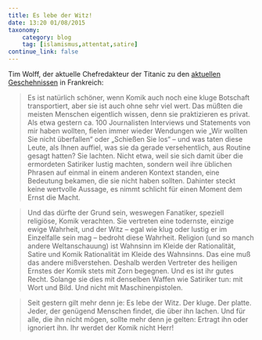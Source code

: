 ```yaml
---
title: Es lebe der Witz!
date: 13:20 01/08/2015
taxonomy:
    category: blog
    tag: [islamismus,attentat,satire]
continue_link: false
---
```

Tim Wolff, der aktuelle Chefredakteur der Titanic zu den [aktuellen Geschehnissen](http://www.tagesschau.de/ausland/charlie-hebdo-143.html) in Frankreich:

> Es ist natürlich schöner, wenn Komik auch noch eine kluge Botschaft transportiert, aber sie ist auch ohne sehr viel wert. Das müßten die meisten Menschen eigentlich wissen, denn sie praktizieren es privat. Als etwa gestern ca. 100 Journalisten Interviews und Statements von mir haben wollten, fielen immer wieder Wendungen wie „Wir wollten Sie nicht überfallen“ oder „Schießen Sie los“ – und was taten diese Leute, als Ihnen auffiel, was sie da gerade versehentlich, aus Routine gesagt hatten? Sie lachten. Nicht etwa, weil sie sich damit über die ermordeten Satiriker lustig machten, sondern weil ihre üblichen Phrasen auf einmal in einem anderen Kontext standen, eine Bedeutung bekamen, die sie nicht haben sollten. Dahinter steckt keine wertvolle Aussage, es nimmt schlicht für einen Moment dem Ernst die Macht.
  
> Und das dürfte der Grund sein, weswegen Fanatiker, speziell religiöse, Komik verachten. Sie vertreten eine todernste, einzige ewige Wahrheit, und der Witz – egal wie klug oder lustig er im Einzelfalle sein mag – bedroht diese Wahrheit. Religion (und so manch andere Weltanschauung) ist Wahnsinn im Kleide der Rationalität, Satire und Komik Rationalität im Kleide des Wahnsinns. Das eine muß das andere mißverstehen. Deshalb werden Vertreter des heiligen Ernstes der Komik stets mit Zorn begegnen. Und es ist ihr gutes Recht. Solange sie dies mit denselben Waffen wie Satiriker tun: mit Wort und Bild. Und nicht mit Maschinenpistolen.
  
> Seit gestern gilt mehr denn je: Es lebe der Witz. Der kluge. Der platte. Jeder, der genügend Menschen findet, die über ihn lachen. Und für alle, die ihn nicht mögen, sollte mehr denn je gelten: Ertragt ihn oder ignoriert ihn. Ihr werdet der Komik nicht Herr!